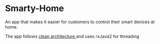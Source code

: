 # Smarty-Home
An app that makes it easier for customers to control their smart devices at home.

The app follows [clean architecture ](https://blog.cleancoder.com/uncle-bob/2012/08/13/the-clean-architecture.html) and uses rxJava2 for threading
 
